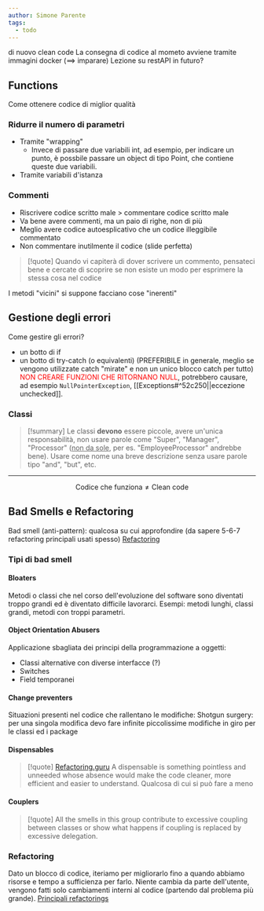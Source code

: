 ```yaml
---
author: Simone Parente
tags:
  - todo
---
```

di nuovo clean code
La consegna di codice al mometo avviene tramite immagini docker ($\implies$ imparare)
Lezione su restAPI in futuro?
## Functions
Come ottenere codice di miglior qualità
### Ridurre il numero di parametri
- Tramite "wrapping"
	- Invece di passare due variabili int, ad esempio, per indicare un punto, è possbile passare un object di tipo Point, che contiene queste due variabili.
- Tramite variabili d'istanza
### Commenti
- Riscrivere codice scritto male $>$ commentare codice scritto male
- Va bene avere commenti, ma un paio di righe, non di più
- Meglio avere codice autoesplicativo che un codice illeggibile commentato
- Non commentare inutilmente il codice (slide perfetta)
>[!quote] 
>Quando vi capiterà di dover scrivere un commento, pensateci bene e cercate di scoprire se non esiste un modo per esprimere la stessa cosa nel codice

I metodi "vicini" si suppone facciano cose "inerenti"
## Gestione degli errori
Come gestire gli errori?
- un botto di if
- un botto di try-catch (o equivalenti) (PREFERIBILE in generale, meglio se vengono utilizzate catch "mirate" e non un unico blocco catch per tutto)
<span style="color:#ff0000">NON CREARE FUNZIONI CHE RITORNANO NULL</span>, potrebbero causare, ad esempio `NullPointerException`, [[Exceptions#^52c250||eccezione unchecked]].
### Classi
>[!summary] 
>Le classi **devono** essere piccole, avere un'unica responsabilità, non usare parole come "Super", "Manager", "Processor" (<u>non da sole</u>, per es. "EmployeeProcessor" andrebbe bene).
>Usare come nome una breve descrizione senza usare parole tipo "and", "but", etc.

----
$$\text{Codice che funziona} \neq \text{Clean code}$$
## Bad Smells e Refactoring
Bad smell (anti-pattern): qualcosa su cui approfondire
(da sapere 5-6-7 refactoring principali usati spesso)
[Refactoring](https://www.refactoring.guru)
### Tipi di bad smell
#### Bloaters
Metodi o classi che nel corso dell'evoluzione del software sono diventati troppo grandi ed è diventato difficile lavorarci. Esempi: metodi lunghi, classi grandi, metodi con troppi parametri.
#### Object Orientation Abusers
Applicazione sbagliata dei principi della programmazione a oggetti:
- Classi alternative con diverse interfacce (?)
- Switches
- Field temporanei
#### Change preventers
Situazioni presenti nel codice che rallentano le modifiche:
Shotgun surgery: per una singola modifica devo fare infinite piccolissime modifiche in giro per le classi ed i package
#### Dispensables
>[!quote] [Refactoring.guru](https://refactoring.guru/refactoring/smells/dispensables)
>A dispensable is something pointless and unneeded whose absence would make the code cleaner, more efficient and easier to understand.
Qualcosa di cui si può fare a meno
#### Couplers
>[!quote] 
>All the smells in this group contribute to excessive coupling between classes or show what happens if coupling is replaced by excessive delegation.

### Refactoring
Dato un blocco di codice, iteriamo per migliorarlo fino a quando abbiamo risorse e tempo a sufficienza per farlo. Niente cambia da parte dell'utente, vengono fatti solo cambiamenti interni al codice (partendo dal problema più grande).
[Principali refactorings](https://refactoring.guru/refactoring/techniques)
